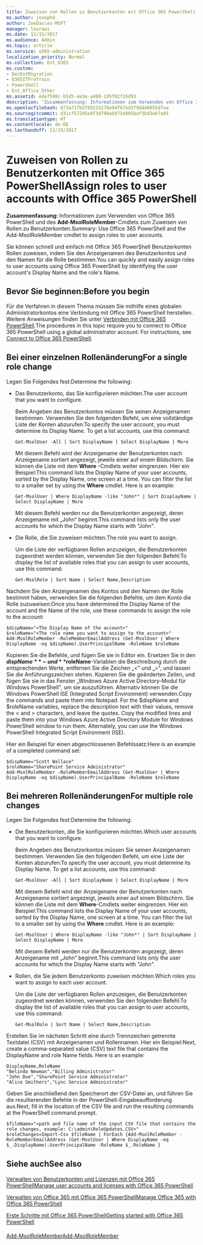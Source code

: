 ```yaml
---
title: Zuweisen von Rollen zu Benutzerkonten mit Office 365 PowerShell
ms.author: josephd
author: JoeDavies-MSFT
manager: laurawi
ms.date: 12/15/2017
ms.audience: Admin
ms.topic: article
ms.service: o365-administration
localization_priority: Normal
ms.collection: Ent_O365
ms.custom:
- DecEntMigration
- O365ITProTrain
- PowerShell
- Ent_Office_Other
ms.assetid: ede7598c-b5d5-4e3e-a488-195f02f26d93
description: 'Zusammenfassung: Informationen zum Verwenden von Office 365 PowerShell und des Add-MsolRoleMember -Cmdlets zum Zuweisen von Rollen zu Benutzerkonten.'
ms.openlocfilehash: 673a71fb2f85515276e94767ed3f9dd40655dfea
ms.sourcegitcommit: d31cf57295e8f3d798ab971d405baf3bd3eb7a45
ms.translationtype: HT
ms.contentlocale: de-DE
ms.lasthandoff: 12/15/2017
---
```

# <a name="assign-roles-to-user-accounts-with-office-365-powershell"></a><span data-ttu-id="ed1a6-103">Zuweisen von Rollen zu Benutzerkonten mit Office 365 PowerShell</span><span class="sxs-lookup"><span data-stu-id="ed1a6-103">Assign roles to user accounts with Office 365 PowerShell</span></span>

 <span data-ttu-id="ed1a6-104">**Zusammenfassung:** Informationen zum Verwenden von Office 365 PowerShell und des **Add-MsolRoleMember**-Cmdlets zum Zuweisen von Rollen zu Benutzerkonten.</span><span class="sxs-lookup"><span data-stu-id="ed1a6-104">Summary: Use Office 365 PowerShell and the Add-MsolRoleMember cmdlet to assign roles to user accounts.</span></span>
  
<span data-ttu-id="ed1a6-105">Sie können schnell und einfach mit Office 365 PowerShell Benutzerkonten Rollen zuweisen, indem Sie den Anzeigenamen des Benutzerkontos und den Namen für die Rolle bestimmen.</span><span class="sxs-lookup"><span data-stu-id="ed1a6-105">You can quickly and easily assign roles to user accounts using Office 365 PowerShell by identifying the user account's Display Name and the role's Name.</span></span>
  
## <a name="before-you-begin"></a><span data-ttu-id="ed1a6-106">Bevor Sie beginnen:</span><span class="sxs-lookup"><span data-stu-id="ed1a6-106">Before you begin</span></span>

<span data-ttu-id="ed1a6-p101">Für die Verfahren in diesem Thema müssen Sie mithilfe eines globalen Administratorkontos eine Verbindung mit Office 365 PowerShell herstellen. Weitere Anweisungen finden Sie unter [Verbinden mit Office 365 PowerShell](connect-to-office-365-powershell.md).</span><span class="sxs-lookup"><span data-stu-id="ed1a6-p101">The procedures in this topic require you to connect to Office 365 PowerShell using a global administrator account. For instructions, see [Connect to Office 365 PowerShell](connect-to-office-365-powershell.md).</span></span>
  
## <a name="for-a-single-role-change"></a><span data-ttu-id="ed1a6-109">Bei einer einzelnen Rollenänderung</span><span class="sxs-lookup"><span data-stu-id="ed1a6-109">For a single role change</span></span>

<span data-ttu-id="ed1a6-110">Legen Sie Folgendes fest:</span><span class="sxs-lookup"><span data-stu-id="ed1a6-110">Determine the following:</span></span>
  
- <span data-ttu-id="ed1a6-111">Das Benutzerkonto, das Sie konfigurieren möchten.</span><span class="sxs-lookup"><span data-stu-id="ed1a6-111">The user account that you want to configure.</span></span>
    
    <span data-ttu-id="ed1a6-p102">Beim Angeben des Benutzerkontos müssen Sie seinen Anzeigenamen bestimmen. Verwenden Sie den folgenden Befehl, um eine vollständige Liste der Konten abzurufen:</span><span class="sxs-lookup"><span data-stu-id="ed1a6-p102">To specify the user account, you must determine its Display Name. To get a list accounts, use this command:</span></span>
    
  ```
  Get-MsolUser -All | Sort DisplayName | Select DisplayName | More
  ```

    <span data-ttu-id="ed1a6-p103">Mit diesem Befehl wird der Anzeigename der Benutzerkonten nach Anzeigename sortiert angezeigt, jeweils einer auf einem Bildschirm. Sie können die Liste mit dem **Where** -Cmdlets weiter eingrenzen. Hier ein Beispiel:</span><span class="sxs-lookup"><span data-stu-id="ed1a6-p103">This command lists the Display Name of your user accounts, sorted by the Display Name, one screen at a time. You can filter the list to a smaller set by using the **Where** cmdlet. Here is an example:</span></span>
    
  ```
  Get-MsolUser | Where DisplayName -like "John*" | Sort DisplayName | Select DisplayName | More
  ```

    <span data-ttu-id="ed1a6-117">Mit diesem Befehl werden nur die Benutzerkonten angezeigt, deren Anzeigename mit „John“ beginnt.</span><span class="sxs-lookup"><span data-stu-id="ed1a6-117">This command lists only the user accounts for which the Display Name starts with "John".</span></span>
    
- <span data-ttu-id="ed1a6-118">Die Rolle, die Sie zuweisen möchten.</span><span class="sxs-lookup"><span data-stu-id="ed1a6-118">The role you want to assign.</span></span>
    
    <span data-ttu-id="ed1a6-119">Um die Liste der verfügbaren Rollen anzuzeigen, die Benutzerkonten zugeordnet werden können, verwenden Sie den folgenden Befehl:</span><span class="sxs-lookup"><span data-stu-id="ed1a6-119">To display the list of available roles that you can assign to user accounts, use this command:</span></span>
    
  ```
  Get-MsolRole | Sort Name | Select Name,Description
  ```

<span data-ttu-id="ed1a6-120">Nachdem Sie den Anzeigenamen des Kontos und den Namen der Rolle bestimmt haben, verwenden Sie die folgenden Befehle, um dem Konto die Rolle zuzuweisen:</span><span class="sxs-lookup"><span data-stu-id="ed1a6-120">Once you have determined the Display Name of the account and the Name of the role, use these commands to assign the role to the account:</span></span>
  
```
$dispName="<The Display Name of the account>"
$roleName="<The role name you want to assign to the account>"
Add-MsolRoleMember -RoleMemberEmailAddress (Get-MsolUser | Where DisplayName -eq $dispName).UserPrincipalName -RoleName $roleName
```

<span data-ttu-id="ed1a6-p104">Kopieren Sie die Befehle, und fügen Sie sie in Editor ein. Ersetzen Sie in den **$dispName**- und **$roleName**-Variablen die Beschreibung durch die entsprechenden Werte, entfernen Sie die Zeichen „\<" und „>", und lassen Sie die Anführungszeichen stehen. Kopieren Sie die geänderten Zeilen, und fügen Sie sie in das Fenster „Windows Azure Active Directory-Modul für Windows PowerShell", um sie auszuführen. Alternativ können Sie die Windows PowerShell ISE (Integrated Script Environment) verwenden.</span><span class="sxs-lookup"><span data-stu-id="ed1a6-p104">Copy the commands and paste them into Notepad. For the $dispName and $roleName variables, replace the description text with their values, remove the < and > characters, and leave the quotes. Copy the modified lines and paste them into your Windows Azure Active Directory Module for Windows PowerShell window to run them. Alternately, you can use the Windows PowerShell Integrated Script Environment (ISE).</span></span>
  
<span data-ttu-id="ed1a6-125">Hier ein Beispiel für einen abgeschlossenen Befehlssatz:</span><span class="sxs-lookup"><span data-stu-id="ed1a6-125">Here is an example of a completed command set:</span></span>
  
```
$dispName="Scott Wallace"
$roleName="SharePoint Service Administrator"
Add-MsolRoleMember -RoleMemberEmailAddress (Get-MsolUser | Where DisplayName -eq $dispName).UserPrincipalName -RoleName $roleName
```

## <a name="for-multiple-role-changes"></a><span data-ttu-id="ed1a6-126">Bei mehreren Rollenänderungen</span><span class="sxs-lookup"><span data-stu-id="ed1a6-126">For multiple role changes</span></span>

<span data-ttu-id="ed1a6-127">Legen Sie Folgendes fest:</span><span class="sxs-lookup"><span data-stu-id="ed1a6-127">Determine the following:</span></span>
  
- <span data-ttu-id="ed1a6-128">Die Benutzerkonten, die Sie konfigurieren möchten.</span><span class="sxs-lookup"><span data-stu-id="ed1a6-128">Which user accounts that you want to configure.</span></span>
    
    <span data-ttu-id="ed1a6-p105">Beim Angeben des Benutzerkontos müssen Sie seinen Anzeigenamen bestimmen. Verwenden Sie den folgenden Befehl, um eine Liste der Konten abzurufen:</span><span class="sxs-lookup"><span data-stu-id="ed1a6-p105">To specify the user account, you must determine its Display Name. To get a list accounts, use this command:</span></span>
    
  ```
  Get-MsolUser -All | Sort DisplayName | Select DisplayName | More
  ```

    <span data-ttu-id="ed1a6-p106">Mit diesem Befehl wird der Anzeigename der Benutzerkonten nach Anzeigename sortiert angezeigt, jeweils einer auf einem Bildschirm. Sie können die Liste mit dem **Where**-Cmdlets weiter eingrenzen. Hier ein Beispiel:</span><span class="sxs-lookup"><span data-stu-id="ed1a6-p106">This command lists the Display Name of your user accounts, sorted by the Display Name, one screen at a time. You can filter the list to a smaller set by using the **Where** cmdlet. Here is an example:</span></span>
    
  ```
  Get-MsolUser | Where DisplayName -like "John*" | Sort DisplayName | Select DisplayName | More
  ```

    <span data-ttu-id="ed1a6-134">Mit diesem Befehl werden nur die Benutzerkonten angezeigt, deren Anzeigename mit „John“ beginnt.</span><span class="sxs-lookup"><span data-stu-id="ed1a6-134">This command lists only the user accounts for which the Display Name starts with "John".</span></span>
    
- <span data-ttu-id="ed1a6-135">Rollen, die Sie jedem Benutzerkonto zuweisen möchten.</span><span class="sxs-lookup"><span data-stu-id="ed1a6-135">Which roles you want to assign to each user account.</span></span>
    
    <span data-ttu-id="ed1a6-136">Um die Liste der verfügbaren Rollen anzuzeigen, die Benutzerkonten zugeordnet werden können, verwenden Sie den folgenden Befehl:</span><span class="sxs-lookup"><span data-stu-id="ed1a6-136">To display the list of available roles that you can assign to user accounts, use this command:</span></span>
    
  ```
  Get-MsolRole | Sort Name | Select Name,Description
  ```

<span data-ttu-id="ed1a6-p107">Erstellen Sie im nächsten Schritt eine durch Trennzeichen getrennte Textdatei (CSV) mit Anzeigenamen und Rollennamen. Hier ein Beispiel:</span><span class="sxs-lookup"><span data-stu-id="ed1a6-p107">Next, create a comma-separated value (CSV) text file that contains the DisplayName and role Name fields. Here is an example:</span></span>
  
```
DisplayName,RoleName
"Belinda Newman","Billing Administrator"
"John Doe","SharePoint Service Administrator"
"Alice Smithers","Lync Service Administrator"
```

<span data-ttu-id="ed1a6-139">Geben Sie anschließend den Speicherort der CSV-Datei an, und führen Sie die resultierenden Befehle in der PowerShell-Eingabeaufforderung aus.</span><span class="sxs-lookup"><span data-stu-id="ed1a6-139">Next, fill in the location of the CSV file and run the resulting commands at the PowerShell command prompt.</span></span>
  
```
$fileName="<path and file name of the input CSV file that contains the role changes, example: C:\admin\RoleUpdates.CSV>"
$roleChanges=Import-Csv $fileName | ForEach {Add-MsolRoleMember -RoleMemberEmailAddress (Get-MsolUser | Where DisplayName -eq $_.DisplayName).UserPrincipalName -RoleName $_.RoleName }

```

## <a name="see-also"></a><span data-ttu-id="ed1a6-140">Siehe auch</span><span class="sxs-lookup"><span data-stu-id="ed1a6-140">See also</span></span>

#### 

[<span data-ttu-id="ed1a6-141">Verwalten von Benutzerkonten und Lizenzen mit Office 365 PowerShell</span><span class="sxs-lookup"><span data-stu-id="ed1a6-141">Manage user accounts and licenses with Office 365 PowerShell</span></span>](manage-user-accounts-and-licenses-with-office-365-powershell.md)
  
[<span data-ttu-id="ed1a6-142">Verwalten von Office 365 mit Office 365 PowerShell</span><span class="sxs-lookup"><span data-stu-id="ed1a6-142">Manage Office 365 with Office 365 PowerShell</span></span>](manage-office-365-with-office-365-powershell.md)
  
[<span data-ttu-id="ed1a6-143">Erste Schritte mit Office 365 PowerShell</span><span class="sxs-lookup"><span data-stu-id="ed1a6-143">Getting started with Office 365 PowerShell</span></span>](getting-started-with-office-365-powershell.md)
#### 

<span data-ttu-id="ed1a6-144">[Add-MsolRoleMember]((https://msdn.microsoft.com/library/dn194120.aspx))</span><span class="sxs-lookup"><span data-stu-id="ed1a6-144">[Add-MsolRoleMember]((https://msdn.microsoft.com/library/dn194120.aspx))</span></span>

